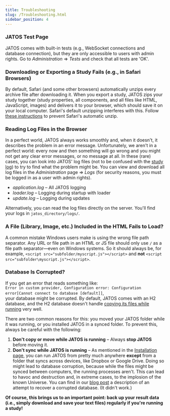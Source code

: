 ```yaml
---
title: Troubleshooting
slug: /Troubleshooting.html
sidebar_position: 4
---
```


### JATOS Test Page

JATOS comes with built-in tests (e.g., WebSocket connections and database connection), but they are only accessible to users with admin rights. Go to _Administration_ ⇒ _Tests_ and check that all tests are 'OK'.

### Downloading or Exporting a Study Fails (e.g., in Safari Browsers)

By default, Safari (and some other browsers) automatically unzips every archive file after downloading it. When you export a study, JATOS zips your study together (study properties, all components, and all files like HTML, JavaScript, images) and delivers it to your browser, which should save it on your local computer. Safari's default unzipping interferes with this. Follow [these instructions](https://discussions.apple.com/thread/1958374?start=0&tstart=0) to prevent Safari's automatic unzip.

### Reading Log Files in the Browser

In a perfect world, JATOS always works smoothly and, when it doesn't, it describes the problem in an error message. Unfortunately, we aren't in a perfect world: every now and then something will go wrong and you might not get any clear error messages, or no message at all. In these (rare) cases, you can look into JATOS' log files (not to be confused with the [study log](Study-Log.html)) to try to find what the problem might be. You can view and download all log files in the _Administration_ page ⇒ _Logs_ (for security reasons, you must be logged in as a user with admin rights).

* _application.log_ – All JATOS logging
* _loader.log_ – Logging during startup with loader
* _update.log_ – Logging during updates

Alternatively, you can read the log files directly on the server. You'll find your logs in `jatos_directory/logs/`.

### A File (Library, Image, etc.) Included in the HTML Fails to Load?

A common mistake Windows users make is using the wrong file path separator. Any URL or file path in an HTML or JS file should only use `/` as a file path separator—even on Windows systems. So it should always be, for example, `<script src="subfolder/myscript.js"></script>` and **not** `<script src="subfolder\myscript.js"></script>`.

### Database Is Corrupted?

If you get an error that reads something like:  
`Error in custom provider, Configuration error: Configuration error[Cannot connect to database [default]]`,  
your database might be corrupted. By default, JATOS comes with an H2 database, and the H2 database doesn't handle [copying its files while running](http://stackoverflow.com/questions/2036117/how-to-back-up-the-embedded-h2-database-engine-while-it-is-running) very well.

There are two common reasons for this: you moved your JATOS folder while it was running, or you installed JATOS in a synced folder. To prevent this, always be careful with the following:

1. **Don't copy or move while JATOS is running** – Always **stop JATOS** before moving it.
2. **Don't sync while JATOS is running** – As mentioned in the [Installation page](Installation.html), you can run JATOS from pretty much anywhere **except** from a folder that syncs across devices, like Dropbox or Google Drive. Doing so might lead to database corruption, because while the files might be synced between computers, the running processes aren't. This can lead to havoc and destruction and, in extreme cases, to the implosion of the known Universe. You can find in our [blog post](http://blog.jatos.org/Database_Recovery/) a description of an attempt to recover a corrupted database. (It didn't work.)

**Of course, this brings us to an important point: back up your result data (i.e., simply download and save your text files) regularly if you're running a study!**

